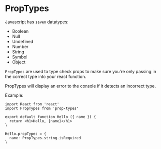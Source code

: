 # PropTypes


Javascript has `seven` datatypes:

- Boolean
- Null
- Undefined
- Number
- String
- Symbol
- Object


`PropTypes` are used to type check props to make sure you're only passing in the correct type into your react function.

PropTypes will display an error to the console if it detects an incorrect type.


Example:

```
import React from 'react'
import PropTypes from 'prop-types'

export default function Hello ({ name }) {
  return <h1>Hello, {name}</h1>
}

Hello.propTypes = {
  name: PropTypes.string.isRequired
}
```